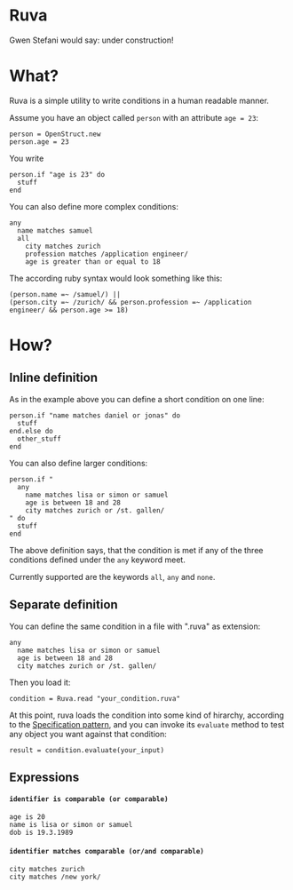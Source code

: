 # Ruva

Gwen Stefani would say: under construction!

# What?

Ruva is a simple utility to write conditions in a human readable manner.

Assume you have an object called `person` with an attribute `age = 23`:

    person = OpenStruct.new
    person.age = 23

You write 

	person.if "age is 23" do 
	  stuff
	end

You can also define more complex conditions:

    any
      name matches samuel
      all
        city matches zurich
        profession matches /application engineer/
        age is greater than or equal to 18      

The according ruby syntax would look something like this:

    (person.name =~ /samuel/) ||
    (person.city =~ /zurich/ && person.profession =~ /application engineer/ && person.age >= 18)

# How?

## Inline definition

As in the example above you can define a short condition on one line:

    person.if "name matches daniel or jonas" do
      stuff
    end.else do
      other_stuff
    end

You can also define larger conditions:

    person.if "
      any
        name matches lisa or simon or samuel
        age is between 18 and 28
        city matches zurich or /st. gallen/
    " do
      stuff
    end

The above definition says, that the condition is met if any of the three conditions defined under the 
`any` keyword meet.

Currently supported are the keywords `all`, `any` and `none`.

## Separate definition

You can define the same condition in a file with ".ruva" as extension:

    any
      name matches lisa or simon or samuel
      age is between 18 and 28
      city matches zurich or /st. gallen/

Then you load it:

    condition = Ruva.read "your_condition.ruva"

At this point, ruva loads the condition into some kind of hirarchy, according to the 
[Specification pattern](http://en.wikipedia.org/wiki/Specification_pattern), and you can invoke its 
`evaluate` method to test any object you want against that condition:

    result = condition.evaluate(your_input)

## Expressions

#### `identifier is comparable (or comparable)`

    age is 20
    name is lisa or simon or samuel
    dob is 19.3.1989
    
#### `identifier matches comparable (or/and comparable)`    

    city matches zurich
    city matches /new york/



















